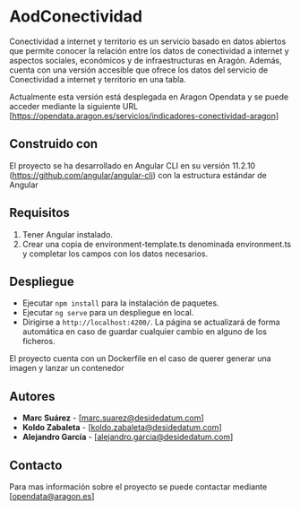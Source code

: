 # AodConectividad

Conectividad a internet y territorio es un servicio basado en datos abiertos que permite conocer la relación entre los datos de conectividad a internet y aspectos sociales, económicos y de infraestructuras en Aragón. Además, cuenta con una versión accesible que ofrece los datos del servicio de Conectividad a internet y territorio en una tabla.

Actualmente esta versión está desplegada en Aragon Opendata y se puede acceder mediante la siguiente URL [https://opendata.aragon.es/servicios/indicadores-conectividad-aragon]


## Construido con

El proyecto se ha desarrollado en Angular CLI en su versión 11.2.10 (https://github.com/angular/angular-cli) con la estructura estándar de Angular

## Requisitos

1. Tener Angular instalado.
2. Crear una copia de environment-template.ts denominada environment.ts y completar los campos con los datos necesarios.

## Despliegue

- Ejecutar `npm install` para la instalación de paquetes.
- Ejecutar `ng serve` para un despliegue en local. 
- Dirigirse a `http://localhost:4200/`. La página se actualizará de forma automática en caso de guardar cualquier cambio en alguno de los ficheros.

El proyecto cuenta con un Dockerfile en el caso de querer generar una imagen y lanzar un contenedor

## Autores

* **Marc Suárez** - [marc.suarez@desidedatum.com]
* **Koldo Zabaleta** - [koldo.zabaleta@desidedatum.com]
* **Alejandro García** - [alejandro.garcia@desidedatum.com]


## Contacto
Para mas información sobre el proyecto se puede contactar mediante [opendata@aragon.es]
